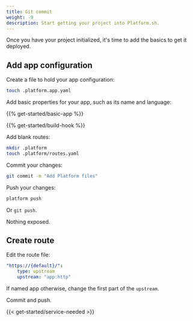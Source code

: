 ```yaml
---
title: Git commit
weight: -9
description: Start getting your project into Platform.sh.
---
```


Once you have your project initialized, it's time to add the basics to get it deployed.

## Add app configuration

Create a file to hold your app configuration:

```bash
touch .platform.app.yaml
```

Add basic properties for your app, such as its name and language:

{{% get-started/basic-app %}}

{{% get-started/build-hook %}}

Add blank routes:

```bash
mkdir .platform
touch .platform/routes.yaml
```

Commit your changes:

```bash
git commit -m "Add Platform files"
```

Push your changes:

```bash
platform push
```

Or `git push`.

Nothing exposed.

## Create route

Edit the route file:

```yaml {location=".platform/routes.yaml"}
"https://{default}/":
    type: upstream
    upstream: "app:http"
```

If named app otherwise, change the first part of the `upstream`.

Commit and push.

{{< get-started/service-needed >}}
